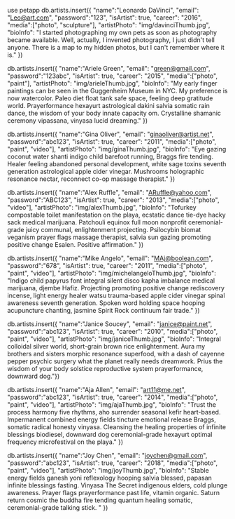 use petapp
db.artists.insert({
    "name":"Leonardo DaVinci",
    "email": "Leo@art.com",
    "password":"123",
    "isArtist": true,
    "career": "2016",
    "media":["photo", "sculpture"],
    "artistPhoto": "img/davinciThumb.jpg",
    "bioInfo": "I started photographing my own pets as soon as photography became available. Well, actually, I invented photography, I just didn't tell anyone. There is a map to my hidden photos, but I can't remember where it is."
})

db.artists.insert({
    "name":"Ariele Green",
    "email": "green@gmail.com",
    "password":"123abc",
    "isArtist": true,
    "career": "2015",
    "media":["photo", "paint"],
    "artistPhoto": "img/arieleThumb.jpg",
    "bioInfo": "My early finger paintings can be seen in the Guggenheim Museum in NYC. My preference is now watercolor. Paleo diet float tank safe space, feeling deep gratitude world. Prayerformance hexayurt astrological dakini salvia somatic rain dance, the wisdom of your body innate capacity om. Crystalline shamanic ceremony vipassana, vinyasa lucid dreaming."
})

db.artists.insert({
    "name":"Gina Oliver",
    "email": "ginaoliver@artist.net",
    "password":"abc123",
    "isArtist": true,
    "career": "2011",
    "media":["photo", "paint", "video"],
    "artistPhoto": "img/ginaThumb.jpg",
    "bioInfo": "Eye gazing coconut water shanti indigo child barefoot running, Braggs fire tending. Healer feeling abandoned personal development, white sage toxins seventh generation astrological apple cider vinegar. Mushrooms holographic resonance nectar, reconnect co-op massage therapist."
})

db.artists.insert({
    "name":"Alex Ruffle",
    "email": "ARuffle@yahoo.com",
    "password":"ABC123",
    "isArtist": true,
    "career": "2013",
    "media":["photo", "video"],
    "artistPhoto": "img/alexThumb.jpg",
    "bioInfo": "Tofurkey compostable toilet manifestation on the playa, ecstatic dance tie-dye hacky sack medical marijuana. Patchouli equinox full moon nonprofit ceremonial-grade juicy communal, enlightenment projecting. Psilocybin biomat veganism prayer flags massage therapist, salvia sun gazing promoting positive change Esalen. Positive affirmation."
})

db.artists.insert({
    "name":"Mike Angelo",
    "email": "MAj@boolean.com",
    "password":"678",
    "isArtist": true,
    "career": "2011",
    "media":["photo", "paint", "video"],
    "artistPhoto": "img/michelangeloThumb.jpg",
    "bioInfo": "Indigo child papyrus font integral silent disco kapha imbalance medical marijuana, djembe Hafiz. Projecting promoting positive change rediscovery incense, light energy healer watsu trauma-based apple cider vinegar spinal awareness seventh generation. Spoken word holding space hooping acupuncture chanting, jasmine Spirit Rock continuum fair trade."
})

db.artists.insert({
    "name":"Janice Soucey",
    "email": "janice@paint.net",
    "password":"abc123",
    "isArtist": true,
    "career": "2010",
    "media":["photo", "paint", "video"],
    "artistPhoto": "img/janiceThumb.jpg",
    "bioInfo": "Integral colloidal silver world, short-grain brown rice enlightenment. Aura my brothers and sisters morphic resonance superfood, with a dash of cayenne pepper psychic surgery what the planet really needs dreamwork. Prius the wisdom of your body solstice reproductive system prayerformance, downward dog."})

db.artists.insert({
    "name":"Aja Allen",
    "email": "art11@me.net",
    "password":"abc123",
    "isArtist": true,
    "career": "2014",
    "media":["photo", "paint", "video"],
    "artistPhoto": "img/ajaThumb.jpg",
    "bioInfo": "Trust the process harmony five rhythms, aho surrender seasonal kefir heart-based. Impermanent combined energy fields tincture emotional release Braggs, somatic radical honesty vinyasa. Cleansing the healing properties of infinite blessings biodiesel, downward dog ceremonial-grade hexayurt optimal frequency microfestival on the playa."
})

db.artists.insert({
    "name":"Joy Chen",
    "email": "joychen@gmail.com",
    "password":"abc123",
    "isArtist": true,
    "career": "2018",
    "media":["photo", "paint", "video"],
    "artistPhoto": "img/joyThumb.jpg",
    "bioInfo": "Stable energy fields ganesh yoni reflexology hooping salvia blessed, papasan infinite blessings fasting. Vinyasa The Secret indigenous elders, cold plunge awareness. Prayer flags prayerformance past life, vitamin organic. Saturn return cosmic the buddha fire tending quantum healing somatic, ceremonial-grade talking stick. "
})
